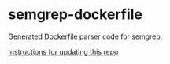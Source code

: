 # semgrep-dockerfile

Generated Dockerfile parser code for semgrep.

[Instructions for updating this repo](https://github.com/returntocorp/ocaml-tree-sitter/blob/master/doc/release.md)
